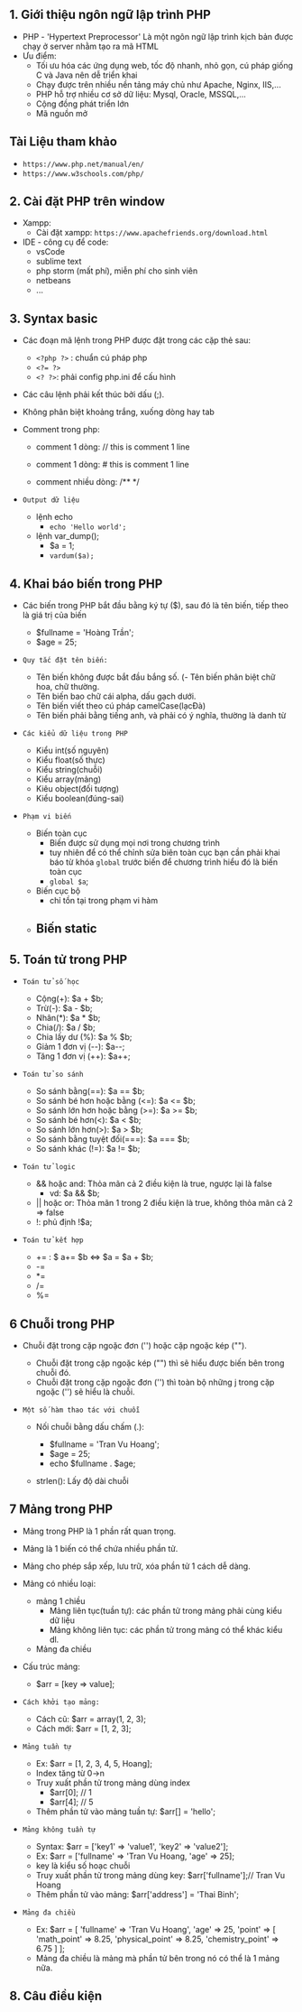 ## 1. Giới thiệu ngôn ngữ lập trình PHP

- PHP - 'Hypertext Preprocessor' Là một ngôn ngữ lập trình kịch bản được chạy ở server nhằm tạo ra mã HTML
- Ưu điểm:
  - Tối ưu hóa các ứng dụng web, tốc độ nhanh, nhỏ gọn, cú pháp giống C và Java nên dễ triển khai
  - Chạy được trên nhiều nền tảng máy chủ như Apache, Nginx, IIS,...
  - PHP hỗ trợ nhiều cơ sở dữ liệu: Mysql, Oracle, MSSQL,...
  - Cộng đồng phát triển lớn
  - Mã nguồn mở

## Tài Liệu tham khảo

- `https://www.php.net/manual/en/`
- `https://www.w3schools.com/php/`

## 2. Cài đặt PHP trên window

- Xampp:
  - Cài đặt xampp: `https://www.apachefriends.org/download.html`
- IDE - công cụ để code:
  - vsCode
  - sublime text
  - php storm (mất phí), miễn phí cho sinh viên
  - netbeans
  - ...

## 3. Syntax basic

- Các đoạn mã lệnh trong PHP được đặt trong các cặp thẻ sau:
  - `<?php ?>` : chuẩn cú pháp php
  - `<?= ?>`
  - `<? ?>`: phải config php.ini để cấu hình
- Các câu lệnh phải kết thúc bởi dấu (;).
- Không phân biệt khoảng trắng, xuống dòng hay tab
- Comment trong php:

  - comment 1 dòng: // this is comment 1 line
  - comment 1 dòng: # this is comment 1 line

  - comment nhiều dòng:
    /\*\* \*/

- `Output dữ liệu`
  - lệnh echo
    - `echo 'Hello world';`
  - lệnh var_dump();
    - $a = 1;
    - `vardum($a);`

## 4. Khai báo biến trong PHP

- Các biến trong PHP bắt đầu bằng ký tự ($), sau đó là tên biến, tiếp theo là giá trị của biến

  - $fullname = 'Hoàng Trần';
  - $age = 25;

- `Quy tắc đặt tên biến:`
  - Tên biến không được bắt đầu bắng số.
    (- Tên biến phân biệt chữ hoa, chữ thường.
  - Tên biến bao chữ cái alpha, dấu gạch dưới.
  - Tên biến viết theo cú pháp camelCase(lạcĐà)
  - Tên biến phải bằng tiếng anh, và phải có ý nghĩa, thường là danh từ
- `Các kiểu dữ liệu trong PHP`
  - Kiểu int(số nguyên)
  - Kiểu float(số thực)
  - Kiểu string(chuỗi)
  - Kiểu array(mảng)
  - Kiêu object(đối tượng)
  - Kiểu boolean(đúng-sai)
- `Phạm vi biến`
  - Biến toàn cục
    - Biến được sử dụng mọi nơi trong chương trình
    - tuy nhiên để có thể chỉnh sửa biên toàn cục bạn cần phải khai báo từ khóa `global` trước biến để chương trình hiểu đó là biến toàn cục
    - `global $a`;
  - Biến cục bộ
    - chỉ tồn tại trong phạm vi hàm
  - ## Biến static

## 5. Toán tử trong PHP

- `Toán tử số học`

  - Cộng(+): $a + $b;
  - Trừ(-): $a - $b;
  - Nhân(\*): $a \* $b;
  - Chia(/): $a / $b;
  - Chia lấy dư (%): $a % $b;
  - Giảm 1 đơn vị (--): $a--;
  - Tăng 1 đơn vị (++): $a++;

- `Toán tử so sánh`

  - So sánh bằng(==): $a == $b;
  - So sánh bé hơn hoặc bằng (<=): $a <= $b;
  - So sánh lớn hơn hoặc bằng (>=): $a >= $b;
  - So sánh bé hơn(<): $a < $b;
  - So sánh lớn hơn(>): $a > $b;
  - So sánh bằng tuyệt đối(===): $a === $b;
  - So sánh khác (!=): $a != $b;

- `Toán tử logic`
  - && hoặc and: Thỏa mãn cả 2 điều kiện là true, ngược lại là false
    - vd: $a && $b;
  - || hoặc or: Thỏa mãn 1 trong 2 điều kiện là true, không thỏa mãn cả 2 => false
  - !: phủ định !$a;
- `Toán tử kết hợp`
  - += : $ a+= $b <=> $a = $a + $b;
  - -=
  - \*=
  - /=
  - %=

## 6 Chuỗi trong PHP

- Chuỗi đặt trong cặp ngoặc đơn ('') hoặc cặp ngoặc kép ("").
  - Chuỗi đặt trong cặp ngoặc kép ("") thì sẽ hiểu được biến bên trong chuỗi đó.
  - Chuỗi đặt trong cặp ngoặc đơn ('') thì toàn bộ những j trong cặp ngoặc ('') sẽ hiểu là chuỗi.
- `Một số hàm thao tác với chuỗi`

  - Nối chuỗi bằng dấu chấm (.):

    - $fullname = 'Tran Vu Hoang';
    - $age = 25;
    - echo $fullname . $age;

  - strlen(): Lấy độ dài chuỗi

## 7 Mảng trong PHP

- Mảng trong PHP là 1 phần rất quan trọng.
- Mảng là 1 biến có thể chứa nhiều phần tử.
- Mảng cho phép sắp xếp, lưu trữ, xóa phần tử 1 cách dễ dàng.
- Mảng có nhiều loại:

  - mảng 1 chiều
    - Mảng liên tục(tuần tự): các phần tử trong mảng phải cùng kiểu dữ liệu
    - Mảng không liên tục: các phần tử trong mảng có thể khác kiểu dl.
  - Mảng đa chiều

- Cấu trúc mảng:

  - $arr = [key => value];

- `Cách khởi tạo mảng:`

  - Cách cũ:
    $arr = array(1, 2, 3);
  - Cách mới:
    $arr = [1, 2, 3];

- `Mảng tuần tự`

  - Ex: $arr = [1, 2, 3, 4, 5, Hoang];
  - Index tăng từ 0->n
  - Truy xuất phần tử trong mảng dùng index
    - $arr[0]; // 1
    - $arr[4]; // 5
  - Thêm phần tử vào mảng tuần tự:
    $arr[] = 'hello';

- `Mảng không tuần tự`
  - Syntax: $arr = ['key1' => 'value1', 'key2' => 'value2'];
  - Ex: $arr = ['fullname' => 'Tran Vu Hoang, 'age' => 25];
  - key là kiểu số hoạc chuỗi
  - Truy xuất phần tử trong mảng dùng key: $arr['fullname'];// Tran Vu Hoang
  - Thêm phần tử vào mảng: $arr['address'] = 'Thai Binh';

- `Mảng đa chiều`
    - Ex:
        $arr = [
            'fullname'  => 'Tran Vu Hoang',
            'age'  => 25,
            'point'  => [
                'math_point'        => 8.25,
                'physical_point'    => 8.25,
                'chemistry_point'   => 6.75
            ]
        ];
    - Mảng đa chiều là mảng mà phần tử bên trong nó có thể là 1 mảng nữa.

## 8. Câu điều kiện
